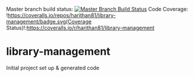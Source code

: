 Master branch build status: [![Master Branch Build Status](https://travis-ci.org/harithan81/library-management.svg?branch=master)](https://travis-ci.org/harithan81/library-management)
Code Coverage:
!https://coveralls.io/repos/harithan81/library-management/badge.svg(Coverage Status)!:https://coveralls.io/r/harithan81/library-management
# library-management
Initial project set up &amp; generated code

